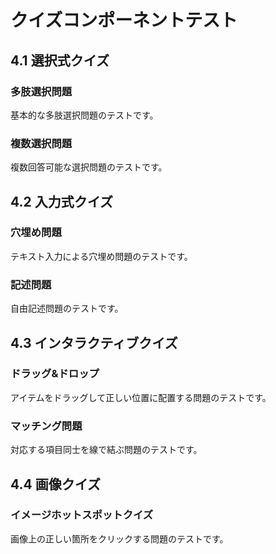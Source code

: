# クイズコンポーネントテスト

## 4.1 選択式クイズ

### 多肢選択問題
基本的な多肢選択問題のテストです。

### 複数選択問題
複数回答可能な選択問題のテストです。

## 4.2 入力式クイズ

### 穴埋め問題
テキスト入力による穴埋め問題のテストです。

### 記述問題
自由記述問題のテストです。

## 4.3 インタラクティブクイズ

### ドラッグ&ドロップ
アイテムをドラッグして正しい位置に配置する問題のテストです。

### マッチング問題
対応する項目同士を線で結ぶ問題のテストです。

## 4.4 画像クイズ

### イメージホットスポットクイズ
画像上の正しい箇所をクリックする問題のテストです。